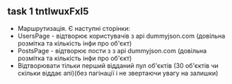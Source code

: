 ## task 1 tntlwuxFxI5
- Маршрутизація. Є наступні сторінки:
- UsersPage - відтворює користувачів з api dummyjson.com (довільна розмітка та кількість інфи про об'єкт)
- PostsPage - відтворює пости з з api dummyjson.com (довільна розмітка та кількість інфи про об'єкт)
- Відтворювати тільки перший відданий пул об'єктів (30 об'єктів чи скільки віддає апі)(без пагінації і не звертаючи увагу на залишки)
